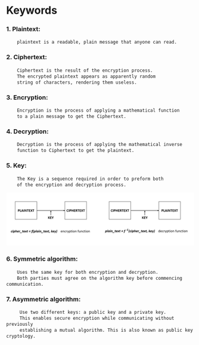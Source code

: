 # Keywords

### 1. Plaintext: 
        plaintext is a readable, plain message that anyone can read.

### 2. Ciphertext: 
        Ciphertext is the result of the encryption process. 
        The encrypted plaintext appears as apparently random 
        string of characters, rendering them useless.

### 3. Encryption:
        Encryption is the process of applying a mathematical function
        to a plain message to get the Ciphertext.

### 4. Decryption:
        Decryption is the process of applying the mathematical inverse
        function to Ciphertext to get the plaintext.

### 5. Key:
        The Key is a sequence required in order to preform both
        of the encryption and decryption process.

![alt text][en_de_process]

[en_de_process]: ../images/en_de_process.jpg " Encryption Decryption process"

### 6. Symmetric algorithm:
        Uses the same key for both encryption and decryption.
        Both parties must agree on the algorithm key before commencing communication.
        
### 7. Asymmetric algorithm:
         Use two different keys: a public key and a private key.
         This enables secure encryption while communicating without previously
         establishing a mutual algorithm. This is also known as public key cryptology.